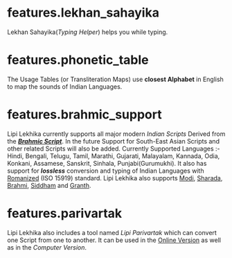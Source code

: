 # features.lekhan_sahayika

Lekhan Sahayika(_Typing Helper_) helps you while typing.

# features.phonetic_table

The Usage Tables (or Transliteration Maps) use **closest Alphabet** in English to map the sounds of Indian Languages.

# features.brahmic_support

Lipi Lekhika currently supports all major modern _Indian Scripts_ Derived from the **_[Brahmic Script](links:/langs/Brahmic)_**. In the future Support for South-East Asian Scripts and other related Scripts will also be added. Currently Supported Languages :- Hindi, Bengali, Telugu, Tamil, Marathi, Gujarati, Malayalam, Kannada, Odia, Konkani, Assamese, Sanskrit, Sinhala, Punjabi(Gurumukhi). It also has support for **_lossless_** conversion and typing of Indian Languages with [Romanized](links:/langs/Romanized) (ISO 15919) standard. Lipi Lekhika also supports [Modi](links:/langs/Modi), [Sharada](links:/langs/Sharada), [Brahmi](links:/langs/Brahmi), [Siddham](links:/langs/Siddham) and [Granth](links:/langs/Granth).

# features.parivartak

Lipi Lekhika also includes a tool named _Lipi Parivartak_ which can convert one Script from one to another. It can be used in the [Online Version](links:/mukhya/web_app) as well as in the _Computer Version_.
